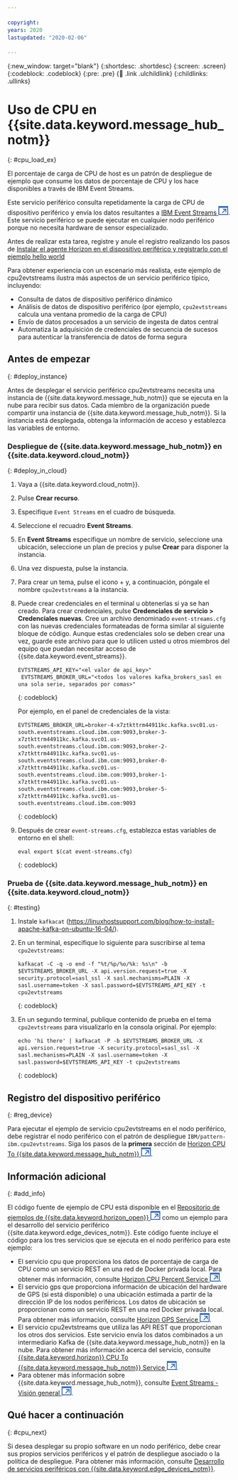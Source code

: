 ```yaml
---

copyright:
years: 2020
lastupdated: "2020-02-06"

---
```


{:new_window: target="blank"}
{:shortdesc: .shortdesc}
{:screen: .screen}
{:codeblock: .codeblock}
{:pre: .pre}
{:child: .link .ulchildlink}
{:childlinks: .ullinks}

# Uso de CPU en {{site.data.keyword.message_hub_notm}}
{: #cpu_load_ex}

El porcentaje de carga de CPU de host es un patrón de despliegue de ejemplo que consume los datos de porcentaje de CPU y los hace disponibles a través de IBM Event Streams.

Este servicio periférico consulta repetidamente la carga de CPU de dispositivo periférico y envía los datos
resultantes a [IBM Event Streams
![Se abre en otro separador](../../images/icons/launch-glyph.svg "Se abre en otro separador")](https://www.ibm.com/cloud/event-streams). Este
servicio periférico se puede ejecutar en cualquier nodo periférico porque no necesita hardware de
sensor especializado.

Antes de realizar esta tarea, registre y anule el registro realizando los pasos de [Instalar el agente Horizon en el dispositivo periférico y registrarlo con el ejemplo hello world](registration.md)

Para obtener experiencia con un escenario más realista, este ejemplo de cpu2evtstreams ilustra más aspectos
de un servicio periférico típico, incluyendo:

* Consulta de datos de dispositivo periférico dinámico
* Análisis de datos de dispositivo periférico (por ejemplo, `cpu2evtstreams` calcula una ventana promedio de la carga de CPU)
* Envío de datos procesados a un servicio de ingesta de datos central
* Automatiza la adquisición de credenciales de secuencia de sucesos para autenticar la transferencia de datos de forma segura

## Antes de empezar
{: #deploy_instance}

Antes de desplegar el servicio periférico cpu2evtstreams necesita una instancia de {{site.data.keyword.message_hub_notm}} que se ejecuta en la nube para recibir sus datos. Cada miembro de la organización puede compartir una instancia de {{site.data.keyword.message_hub_notm}}. Si la instancia está desplegada,
obtenga la información de acceso y establezca las variables de entorno.

### Despliegue de {{site.data.keyword.message_hub_notm}} en {{site.data.keyword.cloud_notm}}
{: #deploy_in_cloud}

1. Vaya a {{site.data.keyword.cloud_notm}}.

2. Pulse **Crear recurso**.

3. Especifique `Event Streams` en el cuadro de búsqueda.

4. Seleccione el recuadro **Event Streams**.

5. En **Event Streams** especifique un nombre de servicio, seleccione una ubicación, seleccione un plan de precios y pulse
**Crear** para disponer la instancia.

6. Una vez dispuesta, pulse la instancia.

7. Para crear un tema, pulse el icono + y, a continuación, póngale el nombre
`cpu2evtstreams` a la instancia.

8. Puede crear credenciales en el terminal u obtenerlas si ya se han creado. Para crear credenciales, pulse **Credenciales de servicio > Credenciales nuevas**. Cree
un archivo denominado `event-streams.cfg` con las nuevas credenciales formateadas de forma similar al
siguiente bloque de código. Aunque estas credenciales solo se deben crear una vez, guarde este archivo para que lo utilicen usted u otros miembros del equipo que puedan necesitar acceso de {{site.data.keyword.event_streams}}.

   ```
   EVTSTREAMS_API_KEY="<el valor de api_key>"
    EVTSTREAMS_BROKER_URL="<todos los valores kafka_brokers_sasl en una sola serie, separados por comas>"
   ```
   {: codeblock}
        
   Por ejemplo, en el panel de credenciales de la vista:

   ```
   EVTSTREAMS_BROKER_URL=broker-4-x7ztkttrm44911kc.kafka.svc01.us-south.eventstreams.cloud.ibm.com:9093,broker-3-  x7ztkttrm44911kc.kafka.svc01.us-south.eventstreams.cloud.ibm.com:9093,broker-2-x7ztkttrm44911kc.kafka.svc01.us-south.eventstreams.cloud.ibm.com:9093,broker-0-x7ztkttrm44911kc.kafka.svc01.us-south.eventstreams.cloud.ibm.com:9093,broker-1-x7ztkttrm44911kc.kafka.svc01.us-south.eventstreams.cloud.ibm.com:9093,broker-5-x7ztkttrm44911kc.kafka.svc01.us-south.eventstreams.cloud.ibm.com:9093
   ```
   {: codeblock}

9. Después de crear `event-streams.cfg`, establezca estas variables de entorno en el shell:

   ```
   eval export $(cat event-streams.cfg)
   ```
   {: codeblock}

### Prueba de {{site.data.keyword.message_hub_notm}} en {{site.data.keyword.cloud_notm}}
{: #testing}

1. Instale `kafkacat`
(https://linuxhostsupport.com/blog/how-to-install-apache-kafka-on-ubuntu-16-04/).

2. En un terminal, especifique lo siguiente para suscribirse al tema `cpu2evtstreams`:

    ```
    kafkacat -C -q -o end -f "%t/%p/%o/%k: %s\n" -b $EVTSTREAMS_BROKER_URL -X api.version.request=true -X security.protocol=sasl_ssl -X sasl.mechanisms=PLAIN -X sasl.username=token -X sasl.password=$EVTSTREAMS_API_KEY -t cpu2evtstreams
    ```
    {: codeblock}

3. En un segundo terminal, publique contenido de prueba en el tema `cpu2evtstreams` para visualizarlo en la consola original. Por ejemplo:

    ```
    echo 'hi there' | kafkacat -P -b $EVTSTREAMS_BROKER_URL -X api.version.request=true -X security.protocol=sasl_ssl -X sasl.mechanisms=PLAIN -X sasl.username=token -X sasl.password=$EVTSTREAMS_API_KEY -t cpu2evtstreams
    ```
    {: codeblock}

## Registro del dispositivo periférico
{: #reg_device}

Para ejecutar el ejemplo de servicio cpu2evtstreams en el nodo periférico, debe registrar el nodo periférico con el patrón de despliegue `IBM/pattern-ibm.cpu2evtstreams`. Siga los pasos de la **primera** sección de [Horizon CPU To {{site.data.keyword.message_hub_notm}} ![Se abre en otro separador](../../images/icons/launch-glyph.svg "Se abre en otro separador")](https://github.com/open-horizon/examples/blob/master/edge/evtstreams/cpu2evtstreams/README.md).

## Información adicional
{: #add_info}

El código fuente de ejemplo de CPU está disponible en el [Repositorio de ejemplos de {{site.data.keyword.horizon_open}} ![Se abre en otro separador](../../images/icons/launch-glyph.svg "Se abre en otro separador")](https://github.com/open-horizon/examples) como un ejemplo para el desarrollo del servicio periférico {{site.data.keyword.edge_devices_notm}}. Este código fuente incluye el código para los tres servicios que se ejecuta en el nodo periférico para este ejemplo:

  * El servicio cpu que proporciona los datos de porcentaje de carga de CPU como un servicio REST en una red de Docker privada local. Para obtener más información, consulte [Horizon CPU Percent Service ![Se abre en otro separador](../../images/icons/launch-glyph.svg "Se abre en otro separador")](https://github.com/open-horizon/examples/tree/master/edge/services/cpu_percent).
  * El servicio gps que proporciona información de ubicación del hardware de GPS (si está disponible) o una ubicación estimada a partir de la dirección IP de los nodos periféricos. Los datos de ubicación se proporcionan como un servicio REST en una red Docker privada local. Para obtener más información, consulte [Horizon GPS Service ![Se abre en otro separador](../../images/icons/launch-glyph.svg "Se abre en otro separador")](https://github.com/open-horizon/examples/tree/master/edge/services/gps).
  * El servicio cpu2evtstreams que utiliza las API REST que proporcionan los otros dos servicios. Este servicio envía los datos combinados a un intermediario Kafka de {{site.data.keyword.message_hub_notm}} en la nube. Para obtener más información acerca del servicio, consulte [{{site.data.keyword.horizon}} CPU To {{site.data.keyword.message_hub_notm}} Service ![Se abre en otro separador](../../images/icons/launch-glyph.svg "Se abre en otro separador")](https://github.com/open-horizon/examples/blob/master/edge/evtstreams/cpu2evtstreams/cpu2evtstreams.md).
  * Para obtener más información sobre {{site.data.keyword.message_hub_notm}}, consulte [Event Streams - Visión general ![Se abre en otro separador](../../images/icons/launch-glyph.svg "Se abre en otro separador")](https://www.ibm.com/cloud/event-streams?mhsrc=ibmsearch_a&mhq=event%20streams).

## Qué hacer a continuación
{: #cpu_next}

Si desea desplegar su propio software en un nodo periférico, debe crear sus propios servicios periféricos y el patrón de despliegue asociado o la política de despliegue. Para obtener más información, consulte [Desarrollo de servicios periféricos con {{site.data.keyword.edge_devices_notm}}](../developing/developing.md).
